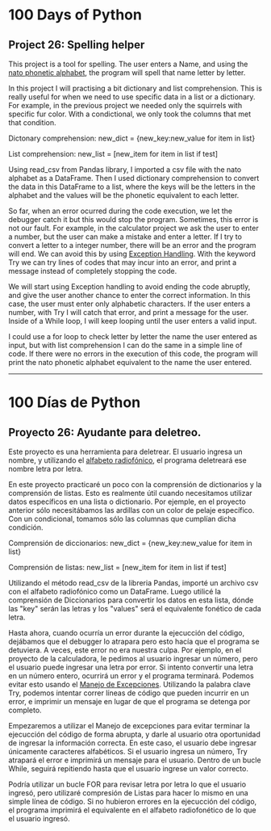 # 100 Days of Python
## Project 26: Spelling helper

This project is a tool for spelling. The user enters a Name, and using the [nato phonetic alphabet](https://en.wikipedia.org/wiki/NATO_phonetic_alphabet), the program will spell that name letter by letter.

In this project I will practising a bit dictionary and list comprehension. 
This is really useful for when we need to use specific data in a list or a dictionary. For example, in the previous project we needed only the squirrels with specific fur color. With a condictional, we only took the columns that met that condition.

Dictonary comprehension: new_dict = {new_key:new_value for item in list}

List comprehension: new_list = [new_item for item in list if test]

Using read_csv from Pandas library, I imported a csv file with the nato alphabet as a DataFrame. Then I used dictionary comprehension to convert the data in this DataFrame to a list, where the keys will be the letters in the alphabet and the values will be the phonetic equivalent to each letter. 

So far, when an error ocurred during the code execution, we let the debugger catch it but this would stop the program. Sometimes, this error is not our fault. For example, in the calculator project we ask the user to enter a number, but the user can make a mistake and enter a letter. If I try to convert a letter to a integer number, there will be an error and the program will end. We can avoid this by using [Exception Handling](https://en.wikipedia.org/wiki/Exception_handling). With the keyword Try we can try lines of codes that may incur into an error, and print a message instead of completely stopping the code.

We will start using Exception handling to avoid ending the code abruptly, and give the user another chance to enter the correct information. In this case, the user must enter only alphabetic characters. If the user enters a number, with Try I will catch that error, and print a message for the user. Inside of a While loop, I will keep looping until the user enters a valid input.

I could use a for loop to check letter by letter the name the user entered as input, but with list comprehension I can do the same in a simple line of code.
If there were no errors in the execution of this code, the program will print the nato phonetic alphabet equivalent to the name the user entered.

---------------------------------------------------------------------------------------------------------------------------------------------------------------------------------

# 100 Días de Python
## Proyecto 26: Ayudante para deletreo.

Este proyecto es una herramienta para deletrear. El usuario ingresa un nombre, y utilizando el [alfabeto radiofónico](https://es.wikipedia.org/wiki/Alfabeto_radiof%C3%B3nico), el programa deletreará ese nombre letra por letra.

En este proyecto practicaré un poco con la comprensión de dictionarios y la comprensión de listas.
Esto es realmente útil cuando necesitamos utilizar datos específicos en una lista o dictionario. Por ejemple, en el proyecto anterior sólo necesitábamos las ardillas con un color de pelaje específico. Con un condicional, tomamos sólo las columnas que cumplían dicha condición.


Comprensión de diccionarios: new_dict = {new_key:new_value for item in list}

Comprensión de listas: new_list = [new_item for item in list if test]

Utilizando el método read_csv de la libreria Pandas, importé un archivo csv con el alfabeto radiofónico como un DataFrame. Luego utilicé la comprensión de Diccionarios para convertir los datos en esta lista, dónde las "key" serán las letras y los "values" será el equivalente fonético de cada letra.

Hasta ahora, cuando ocurría un error durante la ejecucción del código, dejábamos que el debugger lo atrapara pero esto hacía que el programa se detuviera. A veces, este error no era nuestra culpa. Por ejemplo, en el proyecto de la calculadora, le pedimos al usuario ingresar un número, pero el usuario puede ingresar una letra por error. Si intento convertir una letra en un número entero, ocurrirá un error y el programa terminará. Podemos evitar esto usando el [Manejo de Excepciones](https://es.wikipedia.org/wiki/Manejo_de_excepciones). Utilizando la palabra clave Try, podemos intentar correr líneas de código que pueden incurrir en un error, e imprimir un mensaje en lugar de que el programa se detenga por completo.

Empezaremos a utilizar el Manejo de excepciones para evitar terminar la ejecucción del código de forma abrupta, y darle al usuario otra oportunidad de ingresar la información correcta. En este caso, el usuario debe ingresar únicamente caracteres alfabéticos. Si el usuario ingresa un número, Try atrapará el error e imprimirá un mensaje para el usuario. Dentro de un bucle While, seguirá repitiendo hasta que el usuario ingrese un valor correcto.

Podría utilizar un bucle FOR para revisar letra por letra lo que el usuario ingresó, pero utilizaré compresión de Listas para hacer lo mismo en una simple línea de código.
Si no hubieron errores en la ejecucción del código, el programa imprimirá el equivalente en el alfabeto radiofonético de lo que el usuario ingresó.
